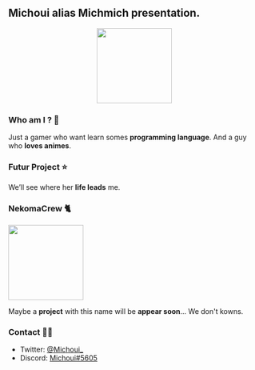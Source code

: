 ## Michoui alias Michmich presentation.

<div align="center"> 
      <img height="150" src="https://i.ibb.co/ckPP0wm/IMG-20200729-145603-230.jpg"> 
</div>  

### Who am I ? 👀

Just a gamer who want learn somes **programming language**. And a guy who **loves animes**.

### Futur Project ⭐️

We’ll see where her **life leads** me.

### NekomaCrew 🐈

<div> 
      <img height="150" src="https://i.ibb.co/xjBvXtk/nek.png"> 
</div>  

Maybe a **project** with this name will be **appear soon**... We don't kowns.

### Contact 👊🏻

- Twitter: [@Michoui_](https://twitter.com/Michoui_)
- Discord: [Michoui#5605](https://discord.com/)
